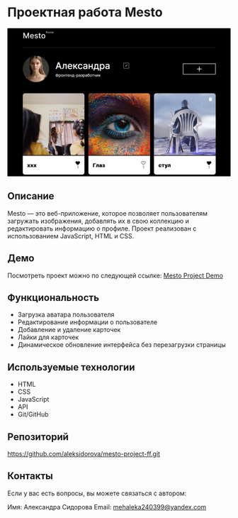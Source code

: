 # Проектная работа Mesto

![Project Screenshot](/src/images/screenshot__main.png)

## Описание
Mesto — это веб-приложение, которое позволяет пользователям загружать изображения, добавлять их в свою коллекцию и редактировать информацию о профиле. Проект реализован с использованием JavaScript, HTML и CSS. 

## Демо
Посмотреть проект можно по следующей ссылке: [Mesto Project Demo](https://aleksidorova.github.io/mesto-project-ff/)

## Функциональность
- Загрузка аватара пользователя
- Редактирование информации о пользователе
- Добавление и удаление карточек
- Лайки для карточек
- Динамическое обновление интерфейса без перезагрузки страницы

## Используемые технологии
- HTML
- CSS
- JavaScript
- API
- Git/GitHub

## Репозиторий
 https://github.com/aleksidorova/mesto-project-ff.git

## Контакты
Если у вас есть вопросы, вы можете связаться с автором:

Имя: Александра Сидорова
Email: mehaleka240399@yandex.com

